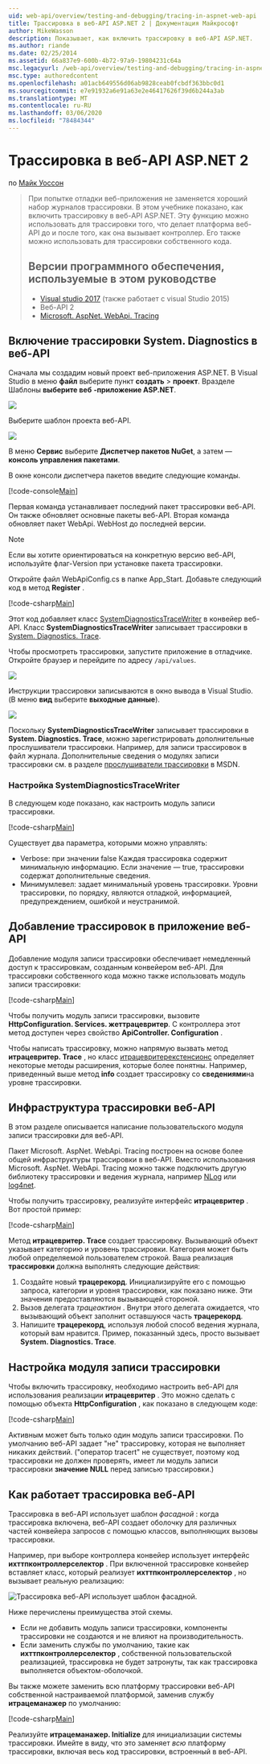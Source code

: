 ```yaml
---
uid: web-api/overview/testing-and-debugging/tracing-in-aspnet-web-api
title: Трассировка в веб-API ASP.NET 2 | Документация Майкрософт
author: MikeWasson
description: Показывает, как включить трассировку в веб-API ASP.NET.
ms.author: riande
ms.date: 02/25/2014
ms.assetid: 66a837e9-600b-4b72-97a9-19804231c64a
msc.legacyurl: /web-api/overview/testing-and-debugging/tracing-in-aspnet-web-api
msc.type: authoredcontent
ms.openlocfilehash: a01acb649556d06ab9828ceab0fcbdf363bbc0d1
ms.sourcegitcommit: e7e91932a6e91a63e2e46417626f39d6b244a3ab
ms.translationtype: MT
ms.contentlocale: ru-RU
ms.lasthandoff: 03/06/2020
ms.locfileid: "78484344"
---
```

# <a name="tracing-in-aspnet-web-api-2"></a>Трассировка в веб-API ASP.NET 2

по [Майк Уоссон](https://github.com/MikeWasson)

> При попытке отладки веб-приложения не заменяется хороший набор журналов трассировки. В этом учебнике показано, как включить трассировку в веб-API ASP.NET. Эту функцию можно использовать для трассировки того, что делает платформа веб-API до и после того, как она вызывает контроллер. Его также можно использовать для трассировки собственного кода.
>
> ## <a name="software-versions-used-in-the-tutorial"></a>Версии программного обеспечения, используемые в этом руководстве
>
> - [Visual studio 2017](https://visualstudio.microsoft.com/downloads/?utm_medium=microsoft&utm_source=docs.microsoft.com&utm_campaign=button+cta&utm_content=download+vs2017) (также работает с visual Studio 2015)
> - Веб-API 2
> - [Microsoft. AspNet. WebApi. Tracing](http://www.nuget.org/packages/Microsoft.AspNet.WebApi.Tracing)

## <a name="enable-systemdiagnostics-tracing-in-web-api"></a>Включение трассировки System. Diagnostics в веб-API

Сначала мы создадим новый проект веб-приложения ASP.NET. В Visual Studio в меню **файл** выберите пункт **создать** > **проект**. Вразделе Шаблоны **выберите веб** **-приложение ASP.NET**.

[![](tracing-in-aspnet-web-api/_static/image2.png)](tracing-in-aspnet-web-api/_static/image1.png)

Выберите шаблон проекта веб-API.

[![](tracing-in-aspnet-web-api/_static/image4.png)](tracing-in-aspnet-web-api/_static/image3.png)

В меню **Сервис** выберите **Диспетчер пакетов NuGet**, а затем — **консоль управления пакетами**.

В окне консоли диспетчера пакетов введите следующие команды.

[!code-console[Main](tracing-in-aspnet-web-api/samples/sample1.cmd)]

Первая команда устанавливает последний пакет трассировки веб-API. Он также обновляет основные пакеты веб-API. Вторая команда обновляет пакет WebApi. WebHost до последней версии.

> [!NOTE]
> Если вы хотите ориентироваться на конкретную версию веб-API, используйте флаг-Version при установке пакета трассировки.

Откройте файл WebApiConfig.cs в папке App\_Start. Добавьте следующий код в метод **Register** .

[!code-csharp[Main](tracing-in-aspnet-web-api/samples/sample2.cs?highlight=6)]

Этот код добавляет класс [SystemDiagnosticsTraceWriter](https://msdn.microsoft.com/library/system.web.http.tracing.systemdiagnosticstracewriter.aspx) в конвейер веб-API. Класс **SystemDiagnosticsTraceWriter** записывает трассировки в [System. Diagnostics. Trace](https://msdn.microsoft.com/library/system.diagnostics.trace).

Чтобы просмотреть трассировки, запустите приложение в отладчике. Откройте браузер и перейдите по адресу `/api/values`.

![](tracing-in-aspnet-web-api/_static/image5.png)

Инструкции трассировки записываются в окно вывода в Visual Studio. (В меню **вид** выберите **выходные данные**).

[![](tracing-in-aspnet-web-api/_static/image7.png)](tracing-in-aspnet-web-api/_static/image6.png)

Поскольку **SystemDiagnosticsTraceWriter** записывает трассировки в **System. Diagnostics. Trace**, можно зарегистрировать дополнительные прослушиватели трассировки. Например, для записи трассировок в файл журнала. Дополнительные сведения о модулях записи трассировки см. в разделе [прослушиватели трассировки](https://msdn.microsoft.com/library/4y5y10s7.aspx) в MSDN.

### <a name="configuring-systemdiagnosticstracewriter"></a>Настройка SystemDiagnosticsTraceWriter

В следующем коде показано, как настроить модуль записи трассировки.

[!code-csharp[Main](tracing-in-aspnet-web-api/samples/sample3.cs)]

Существует два параметра, которыми можно управлять:

- Verbose: при значении false Каждая трассировка содержит минимальную информацию. Если значение — true, трассировки содержат дополнительные сведения.
- Минимумлевел: задает минимальный уровень трассировки. Уровни трассировки, по порядку, являются отладкой, информацией, предупреждением, ошибкой и неустранимой.

## <a name="adding-traces-to-your-web-api-application"></a>Добавление трассировок в приложение веб-API

Добавление модуля записи трассировки обеспечивает немедленный доступ к трассировкам, созданным конвейером веб-API. Для трассировки собственного кода можно также использовать модуль записи трассировки:

[!code-csharp[Main](tracing-in-aspnet-web-api/samples/sample4.cs)]

Чтобы получить модуль записи трассировки, вызовите **HttpConfiguration. Services. жеттрацевритер**. С контроллера этот метод доступен через свойство **ApiController. Configuration** .

Чтобы написать трассировку, можно напрямую вызвать метод **итрацевритер. Trace** , но класс [итрацевритерекстенсионс](https://msdn.microsoft.com/library/system.web.http.tracing.itracewriterextensions.aspx) определяет некоторые методы расширения, которые более понятны. Например, приведенный выше метод **info** создает трассировку со **сведениями**на уровне трассировки.

## <a name="web-api-tracing-infrastructure"></a>Инфраструктура трассировки веб-API

В этом разделе описывается написание пользовательского модуля записи трассировки для веб-API.

Пакет Microsoft. AspNet. WebApi. Tracing построен на основе более общей инфраструктуры трассировки в веб-API. Вместо использования Microsoft. AspNet. WebApi. Tracing можно также подключить другую библиотеку трассировки и ведения журнала, например [NLog](http://nlog-project.org/) или [log4net](http://logging.apache.org/log4net/).

Чтобы получить трассировку, реализуйте интерфейс **итрацевритер** . Вот простой пример:

[!code-csharp[Main](tracing-in-aspnet-web-api/samples/sample5.cs)]

Метод **итрацевритер. Trace** создает трассировку. Вызывающий объект указывает категорию и уровень трассировки. Категория может быть любой определяемой пользователем строкой. Ваша реализация **трассировки** должна выполнять следующие действия:

1. Создайте новый **трацерекорд**. Инициализируйте его с помощью запроса, категории и уровня трассировки, как показано ниже. Эти значения предоставляются вызывающей стороной.
2. Вызов делегата *трацеактион* . Внутри этого делегата ожидается, что вызывающий объект заполнит оставшуюся часть **трацерекорд**.
3. Напишите **трацерекорд**, используя любой способ ведения журнала, который вам нравится. Пример, показанный здесь, просто вызывает **System. Diagnostics. Trace**.

## <a name="setting-the-trace-writer"></a>Настройка модуля записи трассировки

Чтобы включить трассировку, необходимо настроить веб-API для использования реализации **итрацевритер** . Это можно сделать с помощью объекта **HttpConfiguration** , как показано в следующем коде:

[!code-csharp[Main](tracing-in-aspnet-web-api/samples/sample6.cs)]

Активным может быть только один модуль записи трассировки. По умолчанию веб-API задает &quot;не&quot; трассировку, которая не выполняет никаких действий. (&quot;оператор tracert&quot; не существует, поэтому код трассировки не должен проверять, имеет ли модуль записи трассировки **значение NULL** перед записью трассировки.)

## <a name="how-web-api-tracing-works"></a>Как работает трассировка веб-API

Трассировка в веб-API использует шаблон *фасадной* : когда трассировка включена, веб-API создает оболочку для различных частей конвейера запросов с помощью классов, выполняющих вызовы трассировки.

Например, при выборе контроллера конвейер использует интерфейс **ихттпконтроллерселектор** . При включенной трассировке конвейер вставляет класс, который реализует **ихттпконтроллерселектор** , но вызывает реальную реализацию:

![Трассировка веб-API использует шаблон фасадной.](tracing-in-aspnet-web-api/_static/image8.png)

Ниже перечислены преимущества этой схемы.

- Если не добавить модуль записи трассировки, компоненты трассировки не создаются и не влияют на производительность.
- Если заменить службы по умолчанию, такие как **ихттпконтроллерселектор** , собственной пользовательской реализацией, трассировка не будет затронуты, так как трассировка выполняется объектом-оболочкой.

Вы также можете заменить всю платформу трассировки веб-API собственной настраиваемой платформой, заменив службу **итрацеманажер** по умолчанию:

[!code-csharp[Main](tracing-in-aspnet-web-api/samples/sample7.cs)]

Реализуйте **итрацеманажер. Initialize** для инициализации системы трассировки. Имейте в виду, что это заменяет *всю* платформу трассировки, включая весь код трассировки, встроенный в веб-API.
